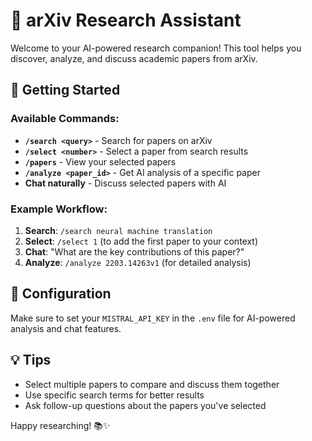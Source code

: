 # 🔬 arXiv Research Assistant

Welcome to your AI-powered research companion! This tool helps you discover, analyze, and discuss academic papers from arXiv.

## 🚀 Getting Started

### Available Commands:
- **`/search <query>`** - Search for papers on arXiv
- **`/select <number>`** - Select a paper from search results  
- **`/papers`** - View your selected papers
- **`/analyze <paper_id>`** - Get AI analysis of a specific paper
- **Chat naturally** - Discuss selected papers with AI

### Example Workflow:
1. **Search**: `/search neural machine translation`
2. **Select**: `/select 1` (to add the first paper to your context)
3. **Chat**: "What are the key contributions of this paper?"
4. **Analyze**: `/analyze 2203.14263v1` (for detailed analysis)

## 🔧 Configuration

Make sure to set your `MISTRAL_API_KEY` in the `.env` file for AI-powered analysis and chat features.

## 💡 Tips

- Select multiple papers to compare and discuss them together
- Use specific search terms for better results  
- Ask follow-up questions about the papers you've selected

Happy researching! 📚✨
